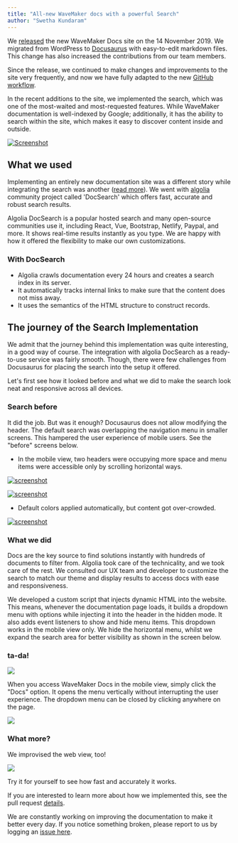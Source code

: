 ```yaml
---
title: "All-new WaveMaker docs with a powerful Search"
author: "Swetha Kundaram"
---
```


We [released](/improve-your-app-development-experience-with-the-new-wavemaker-docs/) the new WaveMaker Docs site on the 14 November 2019. We migrated from WordPress to [Docusaurus](https://docusaurus.io/) with easy-to-edit markdown files. This change has also increased the contributions from our team members. 

Since the release, we continued to make changes and improvements to the site very frequently, and now we have fully adapted to the new [GitHub workflow](https://guides.github.com/introduction/flow/). 

In the recent additions to the site, we implemented the search, which was one of the most-waited and most-requested features. While WaveMaker documentation is well-indexed by Google; additionally, it has the ability to search within the site, which makes it easy to discover content inside and outside. 

[![Screenshot](/learn/assets/search-here.png)](/learn/assets/search-here.png)

## What we used

Implementing an entirely new documentation site was a different story while integrating the search was another ([read more](https://github.com/wavemaker/docs/pull/95)). We went with [algolia](https://www.algolia.com/) community project called 'DocSearch' which offers fast, accurate and robust search results.

Algolia DocSearch is a popular hosted search and many open-source communities use it, including React, Vue, Bootstrap, Netlify, Paypal, and more. It shows real-time results instantly as you type. We are happy with how it offered the flexibility to make our own customizations.

### With DocSearch

- Algolia crawls documentation every 24 hours and creates a search index in its server. 
- It automatically tracks internal links to make sure that the content does not miss away.
- It uses the semantics of the HTML structure to construct records.

## The journey of the Search Implementation

We admit that the journey behind this implementation was quite interesting, in a good way of course. The integration with algolia DocSearch as a ready-to-use service was fairly smooth. Though, there were few challenges from Docusaurus for placing the search into the setup it offered. 

Let's first see how it looked before and what we did to make the search look neat and responsive across all devices.

### Search before

It did the job. But was it enough? Docusaurus does not allow modifying the header. The default search was overlapping the navigation menu in smaller screens. This hampered the user experience of mobile users. See the "before" screens below.

<!--DOCUSAURUS_CODE_TABS-->
<!--Mobile_View-->

- In the mobile view, two headers were occupying more space and menu items were accessible only by scrolling horizontal ways. 

[![screenshot](/learn/assets/search-plain.png)](/learn/assets/search-plain.png)

<!--Mobile_View_Stage_two-->

[![screenshot](/learn/assets/search-stage-two.png)](/learn/assets/search-stage-two.png)

<!--Web_View-->

- Default colors applied automatically, but content got over-crowded. 

[![screenshot](/learn/assets/before-search.png)](/learn/assets/before-search.png)

<!--END_DOCUSAURUS_CODE_TABS-->


### What we did
Docs are the key source to find solutions instantly with hundreds of documents to filter from. Algolia took care of the technicality, and we took care of the rest. We consulted our UX team and developer to customize the search to match our theme and display results to access docs with ease and responsiveness.

We developed a custom script that injects dynamic HTML into the website. This means, whenever the documentation page loads, it builds a dropdown menu with options while injecting it into the header in the hidden mode. It also adds event listeners to show and hide menu items. This dropdown works in the mobile view only. We hide the horizontal menu, whilst we expand the search area for better visibility as shown in the screen below. 

### ta-da!

[![](/learn/assets/mobile-view-search.png)](/learn/assets/mobile-view-search.png)

When you access WaveMaker Docs in the mobile view, simply click the "Docs" option. It opens the menu vertically without interrupting the user experience. The dropdown menu can be closed by clicking anywhere on the page.

[![](/learn/assets/dropdown-mobile-view.png)](/learn/assets/dropdown-mobile-view.png)

### What more?

We improvised the web view, too! 

[![](/learn/assets/new-search-wavemaker.png)](/learn/assets/new-search-wavemaker.png)

Try it for yourself to see how fast and accurately it works.

If you are interested to learn more about how we implemented this, see the pull request [details](https://github.com/wavemaker/docs/pull/95).

We are constantly working on improving the documentation to make it better every day. If you notice something broken, please report to us by logging an [issue here](https://github.com/wavemaker/docs/issues). 